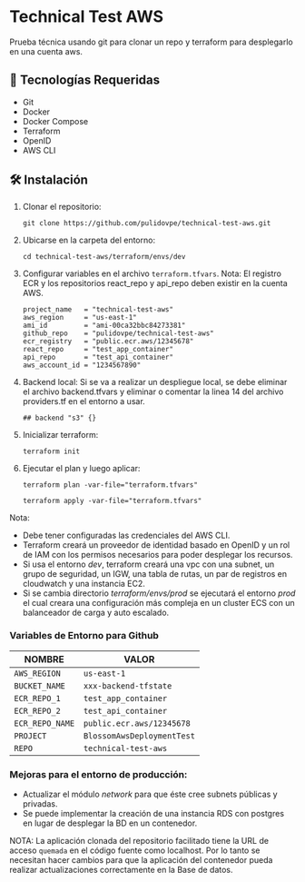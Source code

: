 # Technical Test AWS
Prueba técnica usando git para clonar un repo y terraform para desplegarlo en una cuenta aws.

## 🚀 Tecnologías Requeridas

- Git
- Docker
- Docker Compose
- Terraform
- OpenID
- AWS CLI

## 🛠️ Instalación

1. Clonar el repositorio:
   ```
   git clone https://github.com/pulidovpe/technical-test-aws.git
   ```
2. Ubicarse en la carpeta del entorno:
   ```
   cd technical-test-aws/terraform/envs/dev
   ```
3. Configurar variables en el archivo `terraform.tfvars`.
   Nota: El registro ECR y los repositorios react_repo y api_repo deben existir en la cuenta AWS.
   ```
   project_name   = "technical-test-aws"
   aws_region     = "us-east-1"
   ami_id         = "ami-00ca32bbc84273381"
   github_repo    = "pulidovpe/technical-test-aws"
   ecr_registry   = "public.ecr.aws/12345678"
   react_repo     = "test_app_container"
   api_repo       = "test_api_container"
   aws_account_id = "1234567890"
   ```   
4. Backend local:
   Si se va a realizar un despliegue local, se debe eliminar el archivo backend.tfvars y eliminar o comentar la linea 14 del archivo providers.tf en el entorno a usar.
   ```
   ## backend "s3" {}
   ```
5. Inicializar terraform:
   ```
   terraform init
   ```
6. Ejecutar el plan y luego aplicar:
   ```
   terraform plan -var-file="terraform.tfvars"

   terraform apply -var-file="terraform.tfvars"
   ```
Nota: 
- Debe tener configuradas las credenciales del AWS CLI.
- Terraform creará un proveedor de identidad basado en OpenID y un rol de IAM con los permisos necesarios para poder desplegar los recursos.
- Si usa el entorno *dev*, terraform creará una vpc con una subnet, un grupo de seguridad, un IGW, una tabla de rutas, un par de registros en cloudwatch y una instancia EC2.
- Si se cambia directorio *terraform/envs/prod* se ejecutará el entorno *prod* el cual creara una configuración más compleja en un cluster ECS con un balanceador de carga y auto escalado.

### Variables de Entorno para Github

| NOMBRE | VALOR |
| - | - |
| `AWS_REGION` | `us-east-1` |
| `BUCKET_NAME` | `xxx-backend-tfstate` |
| `ECR_REPO_1` | `test_app_container` |
| `ECR_REPO_2` | `test_api_container` |
| `ECR_REPO_NAME` | `public.ecr.aws/12345678` |
| `PROJECT` | `BlossomAwsDeploymentTest` |
| `REPO` | `technical-test-aws` |


### Mejoras para el entorno de producción:

- Actualizar el módulo *network* para que éste cree subnets públicas y privadas.
- Se puede implementar la creación de una instancia RDS con postgres en lugar de desplegar la BD en un contenedor.

NOTA: La aplicación clonada del repositorio facilitado tiene la URL de acceso `quemada` en el código fuente como localhost. Por lo tanto se necesitan hacer cambios para que la aplicación del contenedor pueda realizar actualizaciones correctamente en la Base de datos.

